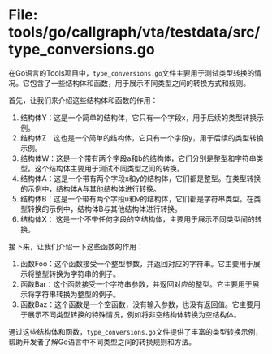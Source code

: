 # File: tools/go/callgraph/vta/testdata/src/type_conversions.go

在Go语言的Tools项目中，`type_conversions.go`文件主要用于测试类型转换的情况。它包含了一些结构体和函数，用于展示不同类型之间的转换方式和规则。

首先，让我们来介绍这些结构体和函数的作用：

1. 结构体Y：这是一个简单的结构体，它只有一个字段x，用于后续的类型转换示例。
2. 结构体Z：这也是一个简单的结构体，它只有一个字段y，用于后续的类型转换示例。
3. 结构体W：这是一个带有两个字段a和b的结构体，它们分别是整型和字符串类型。这个结构体主要用于测试不同类型之间的转换。
4. 结构体A：这是一个带有两个字段x和y的结构体，它们都是整型。在类型转换的示例中，结构体A与其他结构体进行转换。
5. 结构体B：这是一个带有两个字段u和v的结构体，它们都是字符串类型。在类型转换的示例中，结构体B与其他结构体进行转换。
6. 结构体X： 这是一个不带任何字段的空结构体，主要用于展示不同类型间的转换。

接下来，让我们介绍一下这些函数的作用：

1. 函数Foo：这个函数接受一个整型参数，并返回对应的字符串。它主要用于展示将整型转换为字符串的例子。
2. 函数Bar：这个函数接受一个字符串参数，并返回对应的整型。它主要用于展示将字符串转换为整型的例子。
3. 函数Baz：这个函数是一个空函数，没有输入参数，也没有返回值。它主要用于展示不同类型转换的特殊情况，例如将非空结构体转换为空结构体。

通过这些结构体和函数，`type_conversions.go`文件提供了丰富的类型转换示例，帮助开发者了解Go语言中不同类型之间的转换规则和方法。

